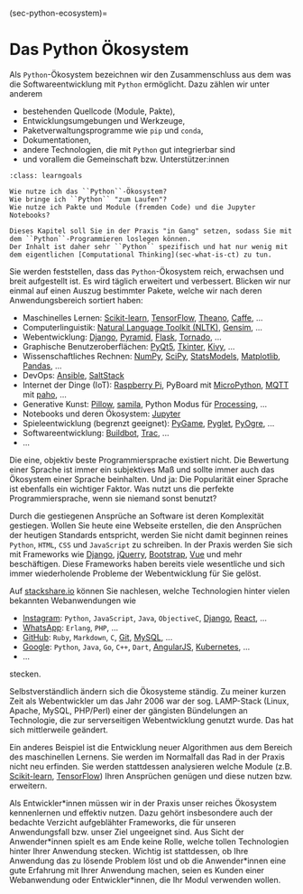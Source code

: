 (sec-python-ecosystem)=
# Das Python Ökosystem

Als ``Python``-Ökosystem bezeichnen wir den Zusammenschluss aus dem was die Softwareentwicklung mit ``Python`` ermöglicht.
Dazu zählen wir unter anderem

+ bestehenden Quellcode (Module, Pakte), 
+ Entwicklungsumgebungen und Werkzeuge, 
+ Paketverwaltungsprogramme wie ``pip`` und ``conda``, 
+ Dokumentationen,
+ andere Technologien, die mit ``Python`` gut integrierbar sind
+ und vorallem die Gemeinschaft bzw. Unterstützer:innen

```{admonition} Lernziel
:class: learngoals

Wie nutze ich das ``Python``-Ökosystem?
Wie bringe ich ``Python`` "zum Laufen"?
Wie nutze ich Pakte und Module (fremden Code) und die Jupyter Notebooks?

Dieses Kapitel soll Sie in der Praxis "in Gang" setzen, sodass Sie mit dem ``Python``-Programmieren loslegen können.
Der Inhalt ist daher sehr ``Python`` spezifisch und hat nur wenig mit dem eigentlichen [Computational Thinking](sec-what-is-ct) zu tun.
```

Sie werden feststellen, dass das ``Python``-Ökosystem reich, erwachsen und breit aufgestellt ist.
Es wird täglich erweitert und verbessert.
Blicken wir nur einmal auf einen Auszug bestimmter Pakete, welche wir nach deren Anwendungsbereich sortiert haben:

+ Maschinelles Lernen: [Scikit-learn](https://scikit-learn.org/stable/#), [TensorFlow](https://www.tensorflow.org/), [Theano](https://theano-pymc.readthedocs.io/en/latest/), [Caffe](https://caffe.berkeleyvision.org/), ...
+ Computerlinguistik: [Natural Language Toolkit (NLTK)](https://www.nltk.org/), [Gensim](https://radimrehurek.com/gensim/), ...
+ Webentwicklung: [Django](https://www.djangoproject.com/), [Pyramid](https://www.pylonsproject.org/), [Flask](https://flask.palletsprojects.com/en/2.0.x/), [Tornado](https://www.tornadoweb.org/en/stable/), ...
+ Graphische Benutzeroberflächen: [PyQt5](https://www.riverbankcomputing.com/software/pyqt/), [Tkinter](https://docs.python.org/3/library/tkinter.html), [Kivy](https://kivy.org/#home), ...
+ Wissenschaftliches Rechnen: [NumPy](https://numpy.org/), [SciPy](https://scipy.org/), [StatsModels](https://www.statsmodels.org/stable/index.html), [Matplotlib](https://matplotlib.org/), [Pandas](https://pandas.pydata.org/), ...
+ DevOps: [Ansible](https://www.ansible.com/), [SaltStack](https://docs.saltproject.io/en/getstarted/system/python.html) 
+ Internet der Dinge (IoT): [Raspberry Pi](https://www.raspberrypi.com/products/raspberry-pi-4-model-b/), PyBoard mit [MicroPython](https://store.micropython.org/), [MQTT](https://mqtt.org/) mit [paho](https://www.eclipse.org/paho/), ...
+ Generative Kunst: [Pillow](https://pillow.readthedocs.io/en/stable/), [samila](https://github.com/sepandhaghighi/samila), Python Modus für [Processing](https://py.processing.org/), ...
+ Notebooks und deren Ökosystem: [Jupyter](https://jupyter.org/)
+ Spieleentwicklung (begrenzt geeignet): [PyGame](https://www.pygame.org/news), [Pyglet](http://pyglet.org/), [PyOgre](https://wiki.ogre3d.org/PyOgre), ...
+ Softwareentwicklung: [Buildbot](https://buildbot.net/), [Trac](https://trac.edgewall.org/), ...
+ ...

Die eine, objektiv beste Programmiersprache existiert nicht.
Die Bewertung einer Sprache ist immer ein subjektives Maß und sollte immer auch das Ökosystem einer Sprache beinhalten.
Und ja: Die Popularität einer Sprache ist ebenfalls ein wichtiger Faktor.
Was nutzt uns die perfekte Programmiersprache, wenn sie niemand sonst benutzt?

Durch die gestiegenen Ansprüche an Software ist deren Komplexität gestiegen.
Wollen Sie heute eine Webseite erstellen, die den Ansprüchen der heutigen Standards entspricht, werden Sie nicht damit beginnen reines ``Python``, ``HTML``, ``CSS`` und ``JavaScript`` zu schreiben.
In der Praxis werden Sie sich mit Frameworks wie [Django](https://www.djangoproject.com/), [jQuerry](https://jquery.com/), [Bootstrap](https://getbootstrap.com/), [Vue](https://vuejs.org/) und mehr beschäftigen.
Diese Frameworks haben bereits viele wesentliche und sich immer wiederholende Probleme der Webentwicklung für Sie gelöst.

Auf [stackshare.io](https://stackshare.io/) können Sie nachlesen, welche Technologien hinter vielen bekannten Webanwendungen wie 

+ [Instagram](https://stackshare.io/instagram/instagram): ``Python``, ``JavaScript``, ``Java``, ``ObjectiveC``, [Django](https://www.djangoproject.com/), [React](https://reactjs.org/), ...
+ [WhatsApp](https://stackshare.io/whatsapp/whatsapp): ``Erlang``, ``PHP``, ...
+ [GitHub](https://stackshare.io/github/github): ``Ruby``, ``Markdown``, ``C``, [Git](https://git-scm.com/), [MySQL](https://www.mysql.com/), ...
+ [Google](https://stackshare.io/google/google): ``Python``, ``Java``, ``Go``, ``C++``, ``Dart``, [AngularJS](https://angularjs.org/), [Kubernetes](https://kubernetes.io/), ...
+ ...

stecken.

Selbstverständlich ändern sich die Ökosysteme ständig.
Zu meiner kurzen Zeit als Webentwickler um das Jahr 2006 war der sog. LAMP-Stack (Linux, Apache, MySQL, PHP/Perl) einer der gängisten Bündelungen an Technologie, die zur serverseitigen Webentwicklung genutzt wurde.
Das hat sich mittlerweile geändert.

Ein anderes Beispiel ist die Entwicklung neuer Algorithmen aus dem Bereich des maschinellen Lernens.
Sie werden im Normalfall das Rad in der Praxis nicht neu erfinden.
Sie werden stattdessen analysieren welche Module (z.B. [Scikit-learn](https://scikit-learn.org/stable/#), [TensorFlow](https://www.tensorflow.org/)) Ihren Ansprüchen genügen und diese nutzen bzw. erweitern.

Als Entwickler\*innen müssen wir in der Praxis unser reiches Ökosystem kennenlernen und effektiv nutzen.
Dazu gehört insbesondere auch der bedachte Verzicht aufgeblähter Frameworks, die für unseren Anwendungsfall bzw. unser Ziel ungeeignet sind.
Aus Sicht der Anwender\*innen spielt es am Ende keine Rolle, welche tollen Technologien hinter Ihrer Anwendung stecken.
Wichtig ist stattdessen, ob Ihre Anwendung das zu lösende Problem löst und ob die Anwender\*innen eine gute Erfahrung mit Ihrer Anwendung machen, seien es Kunden einer Webanwendung oder Entwickler\*innen, die Ihr Modul verwenden wollen.